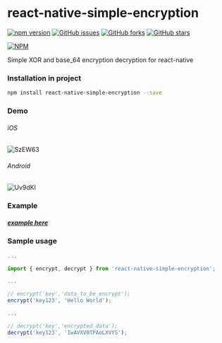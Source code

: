 # react-native-simple-encryption
[![npm version](https://badge.fury.io/js/react-native-simple-encryption.svg)](https://badge.fury.io/js/react-native-simple-encryption)
[![GitHub issues](https://img.shields.io/github/issues/BhavanPatel/react-native-simple-encryption.svg)](https://github.com/BhavanPatel/react-native-simple-encryption/issues)
[![GitHub forks](https://img.shields.io/github/forks/BhavanPatel/react-native-simple-encryption.svg)](https://github.com/BhavanPatel/react-native-simple-encryption/network)
[![GitHub stars](https://img.shields.io/github/stars/BhavanPatel/react-native-simple-encryption.svg)](https://github.com/BhavanPatel/react-native-simple-encryption/stargazers)

[![NPM](https://nodei.co/npm/react-native-simple-encryption.png?downloads=true&downloadRank=true&stars=true)](https://nodei.co/npm/react-native-simple-encryption/)

Simple XOR and base_64 encryption decryption for react-native

### Installation in project
```bash
npm install react-native-simple-encryption --save
```
### Demo
###### iOS
![SzEW63](http://i.makeagif.com/media/5-28-2017/SzEW63.gif)

###### Android
![Uv9dKl](http://i.makeagif.com/media/5-28-2017/Uv9dKl.gif)


### Example
##### [example here](https://github.com/BhavanPatel/react-native-simple-encryption/tree/master/Example)

### Sample usage
```javascript
...

import { encrypt, decrypt } from 'react-native-simple-encryption';

...

// encrypt('key','data_to_be_encrypt');
encrypt('key123', 'Hello World');

...

// decrypt('key','encrypted_data');
decrypt('key123', 'IwAVXV0TPAoLXVYS');
```
